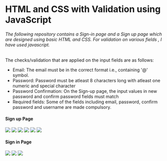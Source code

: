 <!DOCTYPE html>
<html>
<h1>HTML and CSS with Validation using JavaScript</h1>
<h6>The following repository contains a Sign-in page and a Sign up page which are designed using basic HTML and CSS.
For validation on various fields , I have used javascript.</h6>
<p>The checks/validation that are applied on the input fields are as follows:
<ul>
  <li>Email: The email must be in the correct format i.e., containing '@' symbol.</li>
  <li>Password: Password must be atleast 8 characters long with atleast one numeric and special character</li>
  <li>Password Confirmation: On the Sign-up page, the input values in new password and confirm password fields must match</li>
  <li>Required fields: Some of the fields including email, password, confirm password and username are made compulsory.</li>
</ul>
</p>
<h4>Sign up Page</h4>
<img src="images/required1.png">
<img src="images/required2.png">
<img src="images/password.png">
<img src="images/length.png">
<img src="images/char.png">
<img src="images/email.png">
<h4>Sign in Page</h4>
<img src="images/req_user.png">
<img src="images/req_pass.png">
<img src="images/pass_len.png">


  
</html>
